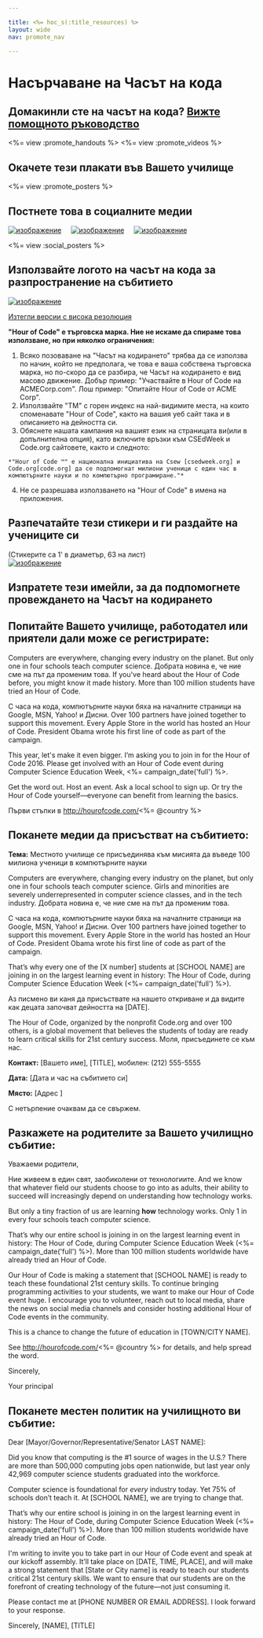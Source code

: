 ```yaml
---

title: <%= hoc_s(:title_resources) %>
layout: wide
nav: promote_nav

---
```


<link rel="stylesheet" type="text/css" href="/css/promote-page.css" />
</link>

# Насърчаване на Часът на кода

## Домакинли сте на часът на кода? [Вижте помощното ръководство](<%= resolve_url('/how-to') %>)

<%= view :promote_handouts %> <%= view :promote_videos %>

<a id="posters"></a>

## Окачете тези плакати във Вашето училище

<%= view :promote_posters %>

<a id="social"></a>

## Постнете това в социалните медии

[![изображение](/images/fit-250/social-1.jpg)](/images/social-1.jpg)&nbsp;&nbsp;&nbsp;&nbsp; [![изображение](/images/fit-250/social-2.jpg)](/images/social-2.jpg)&nbsp;&nbsp;&nbsp;&nbsp; [![изображение](/images/fit-250/social-3.jpg)](/images/social-3.jpg)&nbsp;&nbsp;&nbsp;&nbsp;

<%= view :social_posters %>

<a id="logo"></a>

## Използвайте логото на часът на кода за разпространение на събитието

[![изображение](<%= localized_image('/images/fit-200/hour-of-code-logo.png') %>)](<%= localized_image('/images/hour-of-code-logo.png') %>)

[Изтегли версии с висока резолюция](http://images.code.org/share/hour-of-code-logo.zip)

**"Hour of Code" е търговска марка. Ние не искаме да спираме това използване, но при няколко ограничения:**

  1. Всяко позоваване на "Часът на кодирането" трябва да се използва по начин, който не предполага, че това е ваша собствена търговска марка, но по-скоро да се разбира, че Часът на кодирането е вид масово движение. Добър пример: "Участвайте в Hour of Code на ACMECorp.com". Лош пример: "Опитайте Hour of Code от ACME Corp".
  2. Използвайте "ТМ" с горен индекс на най-видимите места, на които споменавате "Hour of Code", както на вашия уеб сайт така и в описанието на дейността си.
  3. Обяснете нашата кампания на вашият език на страницата ви(или в допълнителна опция), като включите връзки към CSEdWeek и Code.org сайтовете, както и следното:
    
    *"Hour of Code ™" е национална инициатива на Csew [csedweek.org] и Code.org[code.org] да се подпомогнат милиони ученици с един час в компютърните науки и по компютърно програмиране."*

  4. Не се разрешава използването на "Hour of Code" в имена на приложения.

<a id="stickers"></a>

## Разпечатайте тези стикери и ги раздайте на учениците си

(Стикерите са 1' в диаметър, 63 на лист)  
[![изображение](/images/fit-250/hour-of-code-stickers.png)](/images/hour-of-code-stickers.pdf)

<a id="sample-emails"></a>

## Изпратете тези имейли, за да подпомогнете провеждането на Часът на кодирането

<a id="email"></a>

## Попитайте Вашето училище, работодател или приятели дали може се регистрирате:

Computers are everywhere, changing every industry on the planet. But only one in four schools teach computer science. Добрата новина е, че ние сме на път да променим това. If you've heard about the Hour of Code before, you might know it made history. More than 100 million students have tried an Hour of Code.

С часа на кода, компютърните науки бяха на началните страници на Google, MSN, Yahoo! и Дисни. Over 100 partners have joined together to support this movement. Every Apple Store in the world has hosted an Hour of Code. President Obama wrote his first line of code as part of the campaign.

This year, let's make it even bigger. I’m asking you to join in for the Hour of Code 2016. Please get involved with an Hour of Code event during Computer Science Education Week, <%= campaign_date('full') %>.

Get the word out. Host an event. Ask a local school to sign up. Or try the Hour of Code yourself—everyone can benefit from learning the basics.

Първи стъпки в http://hourofcode.com/<%= @country %>

<a id="media-pitch"></a>

## Поканете медии да присъстват на събитието:

**Тема:** Местното училище се присъединява към мисията да въведе 100 милиона ученици в компютърните науки

Computers are everywhere, changing every industry on the planet, but only one in four schools teach computer science. Girls and minorities are severely underrepresented in computer science classes, and in the tech industry. Добрата новина е, че ние сме на път да променим това.

С часа на кода, компютърните науки бяха на началните страници на Google, MSN, Yahoo! и Дисни. Over 100 partners have joined together to support this movement. Every Apple Store in the world has hosted an Hour of Code. President Obama wrote his first line of code as part of the campaign.

That’s why every one of the [X number] students at [SCHOOL NAME] are joining in on the largest learning event in history: The Hour of Code, during Computer Science Education Week (<%= campaign_date('full') %>).

Аз писмено ви каня да присъствате на нашето откриване и да видите как децата започват дейността на [DATE].

The Hour of Code, organized by the nonprofit Code.org and over 100 others, is a global movement that believes the students of today are ready to learn critical skills for 21st century success. Моля, присъединете се към нас.

**Контакт:** [Вашето име], [TITLE], мобилен: (212) 555-5555

**Дата:** [Дата и час на събитието си]

**Място:** [Адрес ]

С нетърпение очаквам да се свържем.

<a id="parents"></a>

## Разкажете на родителите за Вашето училищно събитие:

Уважаеми родители,

Ние живеем в един свят, заобиколени от технологиите. And we know that whatever field our students choose to go into as adults, their ability to succeed will increasingly depend on understanding how technology works.

But only a tiny fraction of us are learning **how** technology works. Only 1 in every four schools teach computer science.

That’s why our entire school is joining in on the largest learning event in history: The Hour of Code, during Computer Science Education Week (<%= campaign_date('full') %>). More than 100 million students worldwide have already tried an Hour of Code.

Our Hour of Code is making a statement that [SCHOOL NAME] is ready to teach these foundational 21st century skills. To continue bringing programming activities to your students, we want to make our Hour of Code event huge. I encourage you to volunteer, reach out to local media, share the news on social media channels and consider hosting additional Hour of Code events in the community.

This is a chance to change the future of education in [TOWN/CITY NAME].

See http://hourofcode.com/<%= @country %> for details, and help spread the word.

Sincerely,

Your principal

<a id="politicians"></a>

## Поканете местен политик на училищното ви събитие:

Dear [Mayor/Governor/Representative/Senator LAST NAME]:

Did you know that computing is the #1 source of wages in the U.S.? There are more than 500,000 computing jobs open nationwide, but last year only 42,969 computer science students graduated into the workforce.

Computer science is foundational for *every* industry today. Yet 75% of schools don’t teach it. At [SCHOOL NAME], we are trying to change that.

That’s why our entire school is joining in on the largest learning event in history: The Hour of Code, during Computer Science Education Week (<%= campaign_date('full') %>). More than 100 million students worldwide have already tried an Hour of Code.

I'm writing to invite you to take part in our Hour of Code event and speak at our kickoff assembly. It’ll take place on [DATE, TIME, PLACE], and will make a strong statement that [State or City name] is ready to teach our students critical 21st century skills. We want to ensure that our students are on the forefront of creating technology of the future—not just consuming it.

Please contact me at [PHONE NUMBER OR EMAIL ADDRESS]. I look forward to your response.

Sincerely, [NAME], [TITLE]